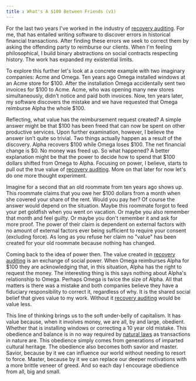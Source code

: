 ```yaml
---
title : What's A $100 Between Friends (v1)
---
```

For the last two years I've worked in the industry of [recovery auditing][1]. For me, that has entailed writing software to discover errors in historical financial transactions. After finding these errors we seek to correct them by asking the offending party to reimburse our clients. When I'm feeling philosophical, I build binary abstractions on social contracts respecting history. The work has expanded my existential limits.

To explore this further let's look at a concrete example with two imaginary companies: Acme and Omega. Ten years ago Omega installed windows at an Acme store for $100. After the installation Omega accidentally sent two invoices for $100 to Acme. Acme, who was opening many new stores simultaneously, didn't notice and paid both invoices. Now, ten years later, my software discovers the mistake and we have requested that Omega reimburse Alpha the whole $100.

Reflecting, what value has the reimbursement request created? A simple answer might be that $100 has been freed that can now be spent on other productive services. Upon further examination, however, I believe the answer isn't quite so trivial. Two things actually happen as a result of the discovery. Alpha recovers $100 while Omega loses $100. The net financial change is $0. No money was freed up. So what happened? A better explanation might be that the power to decide how to spend that $100 dollars shifted from Omega to Alpha. Focusing on power, I believe, starts to pull out the true value of [recovery auditing][1]. More on that later for now let's do one more thought experiment.

Imagine for a second that an old roommate from ten years ago shows up. This roommate claims that you owe her $100 dollars from a month when she covered your share of the rent. Would you pay her? Of course the answer would depend on the situation. Maybe this roommate forgot to feed your pet goldfish when you went on vacation. Or maybe you also remember that month and feel guilty. Or maybe you don't remember it and ask for more proof. The power of their claim is dependent on external factors with no amount of external factors ever being sufficient to require your consent (excluding force). As long as you refuse her claim no "value" has been created for your old roommate because nothing has changed.

Coming back to the idea of power then. The value created in [recovery auditing][1] is an exchange of social power. When Omega reimburses Alpha for $100 they are acknowledging that, in this situation, Alpha has the right to request the money. The interesting thing is this says nothing about Alpha's relationship to Omega. Perhaps Omega is twice the size of Alpha. All that matters is there was a mistake and both companies believe they have a fiduciary responsibility to correct it, regardless of why. It is the shared social belief that gives value to my work. Without it [recovery auditing][1] would be value less.

This line of thinking brings us to the soft under-belly of capitalism. It has value because, when it involves money, we are all, by and large, obedient. Whether that is installing windows or correcting a 10 year old mistake. This obedience and balance is in no way required by [natural laws][2] as transactions in nature are. This obedience simply comes from generations of imparted cultural heritage. The obedience also becomes both savior and master. Savior, because by it we can influence our world without needing to resort to force. Master, because by it we can replace our deeper motivations with a more brittle veneer of greed. And so each day I encourage obedience from all, big and small.

[1]: https://en.wikipedia.org/wiki/Recovery_Auditing
[2]: https://en.wikipedia.org/wiki/First_law_of_thermodynamics
